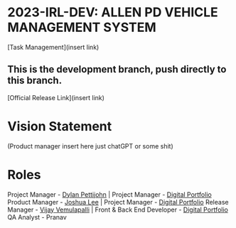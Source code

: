 # 2023-IRL-DEV: ALLEN PD VEHICLE MANAGEMENT SYSTEM
[Task Management](insert link)

## This is the development branch, push directly to this branch.

[Official Release Link](insert link)

# Vision Statement
(Product manager insert here just chatGPT or some shit)

# Roles
Project Manager - [Dylan Pettijohn](https://github.com/nalyd1369) | Project Manager - [Digital Portfolio](https://codermerlin.com/users/dylan-pettijohn/Digital%20Portfolio/index.html)
Product Manager - [Joshua Lee](https://github.com/joshuawlee) | Project Manager - [Digital Portfolio](https://codermerlin.com/users/joshua-lee/Digital%20Portfolio/index.html)
Release Manager - [Vijay Vemulapalli](https://github.com/VJCS185) | Front & Back End Developer - [Digital Portfolio](https://www.codermerlin.academy/users/vijay-vemulapalli/Digital%20Portfolio/index.html)
QA Analyst - Pranav
